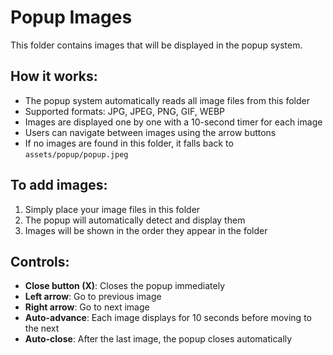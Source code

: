 # Popup Images

This folder contains images that will be displayed in the popup system.

## How it works:
- The popup system automatically reads all image files from this folder
- Supported formats: JPG, JPEG, PNG, GIF, WEBP
- Images are displayed one by one with a 10-second timer for each image
- Users can navigate between images using the arrow buttons
- If no images are found in this folder, it falls back to `assets/popup/popup.jpeg`

## To add images:
1. Simply place your image files in this folder
2. The popup will automatically detect and display them
3. Images will be shown in the order they appear in the folder

## Controls:
- **Close button (X)**: Closes the popup immediately
- **Left arrow**: Go to previous image
- **Right arrow**: Go to next image
- **Auto-advance**: Each image displays for 10 seconds before moving to the next
- **Auto-close**: After the last image, the popup closes automatically
